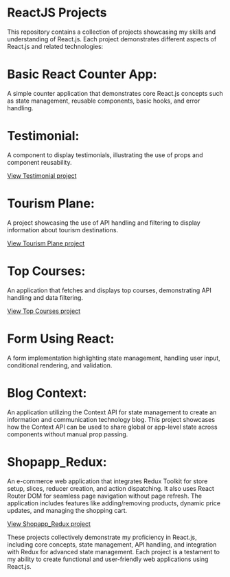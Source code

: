# ReactJS Projects
This repository contains a collection of projects showcasing my skills and understanding of React.js. Each project demonstrates different aspects of React.js and related technologies:

# Basic React Counter App:
A simple counter application that demonstrates core React.js concepts such as state management, reusable components, basic hooks, and error handling.

# Testimonial:
A component to display testimonials, illustrating the use of props and component reusability.

[View Testimonial project](https://testimonials1611.netlify.app/)

# Tourism Plane:
A project showcasing the use of API handling and filtering to display information about tourism destinations.

[View Tourism Plane project](https://tourismplan1611.netlify.app/)

# Top Courses: 
An application that fetches and displays top courses, demonstrating API handling and data filtering.

[View Top Courses project](https://topcourses1611.netlify.app/)

# Form Using React: 
A form implementation highlighting state management, handling user input, conditional rendering, and validation.

# Blog Context: 
An application utilizing the Context API for state management to create an information and communication technology blog. This project showcases how the Context API can be used to share global or app-level state across components without manual prop passing.

# Shopapp_Redux: 
An e-commerce web application that integrates Redux Toolkit for store setup, slices, reducer creation, and action dispatching. It also uses React Router DOM for seamless page navigation without page refresh. The application includes features like adding/removing products, dynamic price updates, and managing the shopping cart.

[View Shopapp_Redux project](https://eshopapp1611.netlify.app/)

These projects collectively demonstrate my proficiency in React.js, including core concepts, state management, API handling, and integration with Redux for advanced state management. Each project is a testament to my ability to create functional and user-friendly web applications using React.js.

